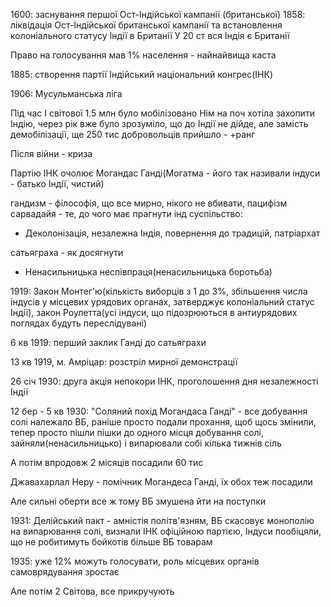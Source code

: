 1600: заснування першої Ост-Індійської кампанії (британської)
1858: ліквідація Ост-Індійської британської кампанії та встановлення колоніального статусу Індії в Британії
У 20 ст вся Індія є Британії

Право на голосування мав 1% населення - найнайвища каста

1885: створення партії Індійський національний конгрес(ІНК)

1906: Мусульманська ліга

Під час І світової 1.5 млн було мобілізовано
Нім на поч хотіла захопити Індію, через рік вже було зрозуміло, що до Індії не дійде, але замість демобілізації, ще 250 тис добровольців прийшло - +ранг

Після війни - криза

Партію ІНК очолює Могандас Ганді(Могатма - його так називали індуси - батько Індії, чистий)

гандизм - філософія, що все мирно, нікого не вбивати, пацифізм
сарвадайя - те, до чого має прагнути інд суспільство:
  - Деколонізація, незалежна Індія, повернення до традицій, патріархат

сатьяграха - як досягнути
  - Ненасильницька неспівпраця(ненасильницька боротьба)

1919: Закон Монтег'ю(кількість виборців з 1 до 3%, збільшення числа індусів у місцевих урядових органах, затверджує колоніальний статус Індії), закон Роулетта(усі індуси, що підозрюються в антиурядових поглядах будуть переслідувані)

6 кв 1919: перший заклик Ганді до сатьяграхи

13 кв 1919, м. Амріцар: розстріл мирної демонстрації

26 січ 1930: друга акція непокори ІНК, проголошення дня незалежності Індії

12 бер - 5 кв 1930: "Соляний похід Могандаса Ганді" - все добування солі належало ВБ, раніше просто подали прохання, щоб щось змінили, тепер просто пішли пішки до одного місця добування солі, зайняли(ненасильницько) і випарювали собі кілька тижнів сіль

А потім впродовж 2 місяців посадили 60 тис

Джавахарлал Неру - помічник Могандеса Ганді, їх обох теж посадили

Але сильні оберти все ж тому ВБ змушена йти на поступки

1931: Делійський пакт - амністія політв'язням, ВБ скасовує монополію на випарювання солі, визнали ІНК офіційною партією, Індуси пообіцяли, що не робитимуть бойкотів більше ВБ товарам

1935: уже 12% можуть голосувати, роль місцевих органів самоврядування зростає

Але потім 2 Світова, все прикручують
